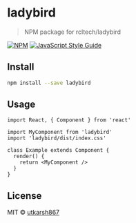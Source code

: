 # ladybird

> NPM package for rcltech/ladybird

[![NPM](https://img.shields.io/npm/v/ladybird.svg)](https://www.npmjs.com/package/ladybird) [![JavaScript Style Guide](https://img.shields.io/badge/code_style-standard-brightgreen.svg)](https://standardjs.com)

## Install

```bash
npm install --save ladybird
```

## Usage

```tsx
import React, { Component } from 'react'

import MyComponent from 'ladybird'
import 'ladybird/dist/index.css'

class Example extends Component {
  render() {
    return <MyComponent />
  }
}
```

## License

MIT © [utkarsh867](https://github.com/utkarsh867)
